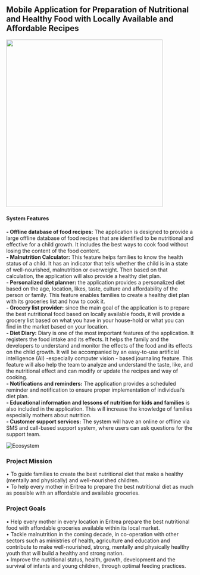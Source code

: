<h2>Mobile Application for Preparation of Nutritional and Healthy Food with Locally Available and Affordable Recipes</h2>

<p>
    
 <img src="https://user-images.githubusercontent.com/32343117/216513446-17b29eb2-e054-48b1-a0c7-5bba90e4cc12.jpg" width=420 height=450 /> &nbsp; 
</p>

<h4>System Features</h4>
<strong>- Offline database of food recipes:</strong> The application is designed to provide a large offline database of food recipes that are identified to be nutritional and effective for a child growth. It includes the best ways to cook food without losing the content of the food content.<br/>
<strong>- Malnutrition Calculator:</strong> This feature helps families to know the health status of a child. It has an indicator that tells whether the child is in a state of well-nourished, malnutrition or overweight. Then based on that calculation, the application will also provide a healthy diet plan.<br/>
<strong>- Personalized diet planner:</strong> the application provides a personalized diet based on the age, location, likes, taste, culture and affordability of the person or family. This feature enables families to create a healthy diet plan with its groceries list and how to cook it.<br/>
<strong>- Grocery list provider:</strong> since the main goal of the application is to prepare the best nutritional food based on locally available foods, it will provide a grocery list based on what you have in your house-hold or what you can find in the market based on your location.<br/>
<strong>- Diet Diary:</strong> Diary is one of the most important features of the application. It registers the food intake and its effects. It helps the family and the developers to understand and monitor the effects of the food and its effects on the child growth. It will be accompanied by an easy-to-use artificial intelligence (AI) -especially computer vision - based journaling feature. This feature will also help the team to analyze and understand the taste, like, and the nutritional effect and can modify or update the recipes and way of cooking.<br/>
<strong>- Notifications and reminders:</strong> The application provides a scheduled reminder and notification to ensure proper implementation of individual’s diet plan.<br/>
<strong>- Educational information and lessons of nutrition for kids and families</strong> is also included in the application. This will increase the knowledge of families especially mothers about nutrition.<br/>
<strong>- Customer support services:</strong> The system will have an online or offline via SMS and call-based support system, where users can ask questions for the support team.


![Ecosystem](https://user-images.githubusercontent.com/32343117/216234189-b0c4030f-e211-46de-8a60-f0bb88c9d079.PNG)

<h3>Project Mission </h3>
•	To guide families to create the best nutritional diet that make a healthy (mentally and physically) and well-nourished children. <br/>
•	To help every mother in Eritrea to prepare the best nutritional diet as much as possible with an affordable and available groceries.<br/>
<h3>Project Goals</h3>
•	Help every mother in every location in Eritrea prepare the best nutritional food with affordable groceries available within its local market.<br/>
•	Tackle malnutrition in the coming decade, in co-operation with other sectors such as ministries of health, agriculture and education and contribute to make well-nourished, strong, mentally and physically healthy youth that will build a healthy and strong nation. <br/>
•	Improve the nutritional status, health, growth, development and the survival of infants and young children, through optimal feeding practices. 
